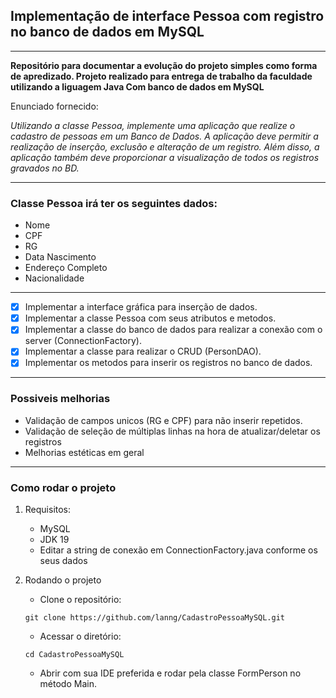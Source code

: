 ## Implementação de interface Pessoa com registro no banco de dados em MySQL

***
**Repositório para documentar a evolução do projeto simples como forma de apredizado.
Projeto realizado para entrega de trabalho da faculdade utilizando a liguagem Java
Com banco de dados em MySQL**

Enunciado fornecido: 

*Utilizando a classe Pessoa, implemente uma aplicação que realize o cadastro de
pessoas em um Banco de Dados. A aplicação deve permitir a realização de 
inserção, exclusão e alteração de um registro. Além disso, a aplicação também 
deve proporcionar a visualização de todos os registros gravados no BD.*

***
### Classe  Pessoa irá ter os seguintes dados:
* Nome
* CPF
* RG
* Data Nascimento
* Endereço Completo
* Nacionalidade

***
- [x] Implementar a interface gráfica para inserção de dados.
- [x] Implementar a classe Pessoa com seus atributos e metodos.
- [x] Implementar a classe do banco de dados para realizar a conexão com o server (ConnectionFactory).
- [x] Implementar a classe para realizar o CRUD (PersonDAO).
- [x] Implementar os metodos para inserir os registros no banco de dados.
***
### Possiveis melhorias

- Validação de campos unicos (RG e CPF) para não inserir repetidos.
- Validação de seleção de múltiplas linhas na hora de atualizar/deletar os registros
- Melhorias estéticas em geral
***
### Como rodar o projeto

1. Requisitos:
   - MySQL
   - JDK 19
   - Editar a string de conexão em ConnectionFactory.java conforme os seus dados


2. Rodando o projeto
   - Clone o repositório:
    ```
    git clone https://github.com/lanng/CadastroPessoaMySQL.git
    ```
   - Acessar o diretório:
    ```
    cd CadastroPessoaMySQL
    ```
   - Abrir com sua IDE preferida e rodar pela classe FormPerson no método Main.